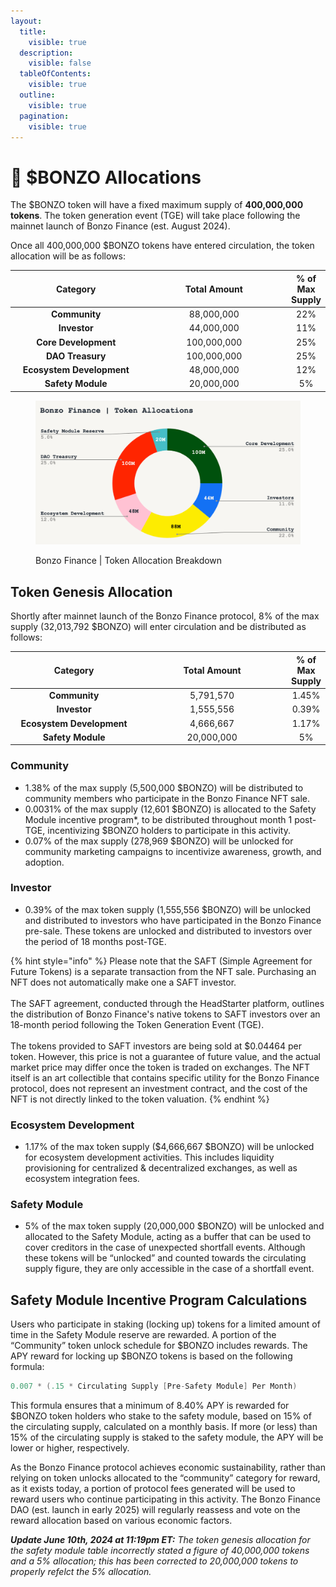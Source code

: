 ```yaml
---
layout:
  title:
    visible: true
  description:
    visible: false
  tableOfContents:
    visible: true
  outline:
    visible: true
  pagination:
    visible: true
---
```


# 🥧 $BONZO Allocations

The $BONZO token will have a fixed maximum supply of **400,000,000** **tokens**. The token generation event (TGE) will take place following the mainnet launch of Bonzo Finance (est. August 2024).

Once all 400,000,000 $BONZO tokens have entered circulation, the token allocation will be as follows:

<table><thead><tr><th width="204" align="center">Category</th><th width="229" align="center">Total Amount</th><th align="center">% of Max Supply</th></tr></thead><tbody><tr><td align="center"><strong>Community</strong></td><td align="center">88,000,000</td><td align="center">22%</td></tr><tr><td align="center"><strong>Investor</strong></td><td align="center">44,000,000</td><td align="center">11%</td></tr><tr><td align="center"><strong>Core Development</strong></td><td align="center">100,000,000</td><td align="center">25%</td></tr><tr><td align="center"><strong>DAO Treasury</strong></td><td align="center">100,000,000</td><td align="center">25%</td></tr><tr><td align="center"><strong>Ecosystem Development</strong></td><td align="center">48,000,000</td><td align="center">12%</td></tr><tr><td align="center"><strong>Safety Module</strong></td><td align="center">20,000,000</td><td align="center">5%</td></tr></tbody></table>

<figure><img src=".gitbook/assets/image.png" alt=""><figcaption><p>Bonzo Finance | Token Allocation Breakdown</p></figcaption></figure>

## Token Genesis Allocation

Shortly after mainnet launch of the Bonzo Finance protocol, 8% of the max supply (32,013,792 $BONZO) will enter circulation and be distributed as follows:

<table><thead><tr><th width="190" align="center">Category</th><th width="226" align="center">Total Amount</th><th align="center">% of Max Supply</th></tr></thead><tbody><tr><td align="center"><strong>Community</strong></td><td align="center">5,791,570</td><td align="center">1.45%</td></tr><tr><td align="center"><strong>Investor</strong></td><td align="center">1,555,556</td><td align="center">0.39%</td></tr><tr><td align="center"><strong>Ecosystem Development</strong></td><td align="center">4,666,667</td><td align="center">1.17%</td></tr><tr><td align="center"><strong>Safety Module</strong></td><td align="center">20,000,000</td><td align="center">5%</td></tr></tbody></table>

### **Community**

* 1.38% of the max supply (5,500,000 $BONZO) will be distributed to community members who participate in the Bonzo Finance NFT sale.
* 0.0031% of the max supply (12,601 $BONZO) is allocated to the Safety Module incentive program\*, to be distributed throughout month 1 post-TGE, incentivizing $BONZO holders to participate in this activity.
* 0.07% of the max supply (278,969 $BONZO) will be unlocked for community marketing campaigns to incentivize awareness, growth, and adoption.

### **Investor**

* 0.39% of the max token supply (1,555,556 $BONZO) will be unlocked and distributed to investors who have participated in the Bonzo Finance pre-sale. These tokens are unlocked and distributed to investors over the period of 18 months post-TGE.

{% hint style="info" %}
Please note that the SAFT (Simple Agreement for Future Tokens) is a separate transaction from the NFT sale. Purchasing an NFT does not automatically make one a SAFT investor. \
\
The SAFT agreement, conducted through the HeadStarter platform, outlines the distribution of Bonzo Finance's native tokens to SAFT investors over an 18-month period following the Token Generation Event (TGE). \
\
The tokens provided to SAFT investors are being sold at $0.04464 per token. However, this price is not a guarantee of future value, and the actual market price may differ once the token is traded on exchanges. The NFT itself is an art collectible that contains specific utility for the Bonzo Finance protocol, does not represent an investment contract, and the cost of the NFT is not directly linked to the token valuation.
{% endhint %}

### **Ecosystem Development**

* 1.17% of the max token supply ($4,666,667 $BONZO) will be unlocked for ecosystem development activities. This includes liquidity provisioning for centralized & decentralized exchanges, as well as ecosystem integration fees.

### **Safety Module**

* 5% of the max token supply (20,000,000 $BONZO) will be unlocked and allocated to the Safety Module, acting as a buffer that can be used to cover creditors in the case of unexpected shortfall events. Although these tokens will be “unlocked” and counted towards the circulating supply figure, they are only accessible in the case of a shortfall event.

## **Safety Module Incentive Program Calculations**

Users who participate in staking (locking up) tokens for a limited amount of time in the Safety Module reserve are rewarded. A portion of the “Community” token unlock schedule for $BONZO includes rewards. The APY reward for locking up $BONZO tokens is based on the following formula:

```java
0.007 * (.15 * Circulating Supply [Pre-Safety Module] Per Month)
```

This formula ensures that a minimum of 8.40% APY is rewarded for $BONZO token holders who stake to the safety module, based on 15% of the circulating supply, calculated on a monthly basis. If more (or less) than 15% of the circulating supply is staked to the safety module, the APY will be lower or higher, respectively.

As the Bonzo Finance protocol achieves economic sustainability, rather than relying on token unlocks allocated to the “community” category for reward, as it exists today, a portion of protocol fees generated will be used to reward users who continue participating in this activity. The Bonzo Finance DAO (est. launch in early 2025) will regularly reassess and vote on the reward allocation based on various economic factors.

_**Update June 10th, 2024 at 11:19pm ET:** The token genesis allocation for the safety module table incorrectly stated a figure of 40,000,000 tokens and a 5% allocation; this has been corrected to 20,000,000 tokens to properly refelct the 5% allocation._
